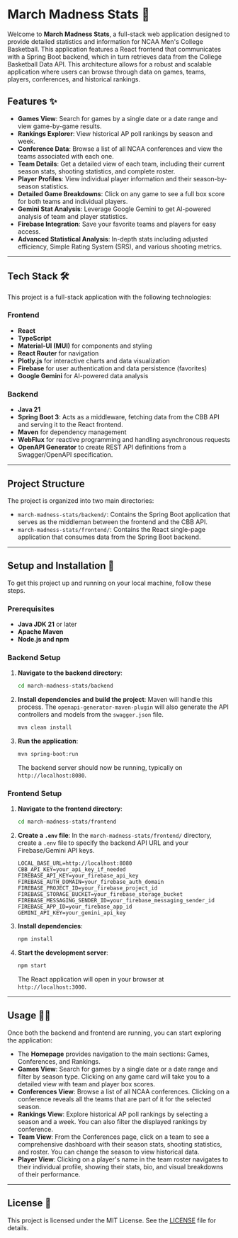 # March Madness Stats 🏀

Welcome to **March Madness Stats**, a full-stack web application designed to provide detailed statistics and information for NCAA Men's College Basketball. This application features a React frontend that communicates with a Spring Boot backend, which in turn retrieves data from the College Basketball Data API. This architecture allows for a robust and scalable application where users can browse through data on games, teams, players, conferences, and historical rankings.

## Features ✨

  * **Games View**: Search for games by a single date or a date range and view game-by-game results.
  * **Rankings Explorer**: View historical AP poll rankings by season and week.
  * **Conference Data**: Browse a list of all NCAA conferences and view the teams associated with each one.
  * **Team Details**: Get a detailed view of each team, including their current season stats, shooting statistics, and complete roster.
  * **Player Profiles**: View individual player information and their season-by-season statistics.
  * **Detailed Game Breakdowns**: Click on any game to see a full box score for both teams and individual players.
  * **Gemini Stat Analysis**: Leverage Google Gemini to get AI-powered analysis of team and player statistics.
  * **Firebase Integration**: Save your favorite teams and players for easy access.
  * **Advanced Statistical Analysis**: In-depth stats including adjusted efficiency, Simple Rating System (SRS), and various shooting metrics.

-----

## Tech Stack 🛠️

This project is a full-stack application with the following technologies:

### Frontend

  * **React**
  * **TypeScript**
  * **Material-UI (MUI)** for components and styling
  * **React Router** for navigation
  * **Plotly.js** for interactive charts and data visualization
  * **Firebase** for user authentication and data persistence (favorites)
  * **Google Gemini** for AI-powered data analysis

### Backend

  * **Java 21**
  * **Spring Boot 3**: Acts as a middleware, fetching data from the CBB API and serving it to the React frontend.
  * **Maven** for dependency management
  * **WebFlux** for reactive programming and handling asynchronous requests
  * **OpenAPI Generator** to create REST API definitions from a Swagger/OpenAPI specification.

-----

## Project Structure

The project is organized into two main directories:

  * `march-madness-stats/backend/`: Contains the Spring Boot application that serves as the middleman between the frontend and the CBB API.
  * `march-madness-stats/frontend/`: Contains the React single-page application that consumes data from the Spring Boot backend.

-----

## Setup and Installation 🚀

To get this project up and running on your local machine, follow these steps.

### Prerequisites

  * **Java JDK 21** or later
  * **Apache Maven**
  * **Node.js and npm**

### Backend Setup

1.  **Navigate to the backend directory**:
    ```bash
    cd march-madness-stats/backend
    ```
2.  **Install dependencies and build the project**: Maven will handle this process. The `openapi-generator-maven-plugin` will also generate the API controllers and models from the `swagger.json` file.
    ```bash
    mvn clean install
    ```
3.  **Run the application**:
    ```bash
    mvn spring-boot:run
    ```
    The backend server should now be running, typically on `http://localhost:8080`.

### Frontend Setup

1.  **Navigate to the frontend directory**:
    ```bash
    cd march-madness-stats/frontend
    ```
2.  **Create a `.env` file**: In the `march-madness-stats/frontend/` directory, create a `.env` file to specify the backend API URL and your Firebase/Gemini API keys.
    ```env
    LOCAL_BASE_URL=http://localhost:8080
    CBB_API_KEY=your_api_key_if_needed 
    FIREBASE_API_KEY=your_firebase_api_key
    FIREBASE_AUTH_DOMAIN=your_firebase_auth_domain
    FIREBASE_PROJECT_ID=your_firebase_project_id
    FIREBASE_STORAGE_BUCKET=your_firebase_storage_bucket
    FIREBASE_MESSAGING_SENDER_ID=your_firebase_messaging_sender_id
    FIREBASE_APP_ID=your_firebase_app_id
    GEMINI_API_KEY=your_gemini_api_key
    ```
3.  **Install dependencies**:
    ```bash
    npm install
    ```
4.  **Start the development server**:
    ```bash
    npm start
    ```
    The React application will open in your browser at `http://localhost:3000`.

-----

## Usage 🧑‍💻

Once both the backend and frontend are running, you can start exploring the application:

  * The **Homepage** provides navigation to the main sections: Games, Conferences, and Rankings.
  * **Games View**: Search for games by a single date or a date range and filter by season type. Clicking on any game card will take you to a detailed view with team and player box scores.
  * **Conferences View**: Browse a list of all NCAA conferences. Clicking on a conference reveals all the teams that are part of it for the selected season.
  * **Rankings View**: Explore historical AP poll rankings by selecting a season and a week. You can also filter the displayed rankings by conference.
  * **Team View**: From the Conferences page, click on a team to see a comprehensive dashboard with their season stats, shooting statistics, and roster. You can change the season to view historical data.
  * **Player View**: Clicking on a player's name in the team roster navigates to their individual profile, showing their stats, bio, and visual breakdowns of their performance.

-----

## License 📄

This project is licensed under the MIT License. See the [LICENSE](https://www.google.com/search?q=LICENSE) file for details.
